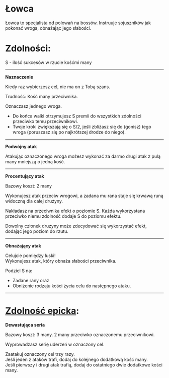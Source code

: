 # Łowca

Łowca to specjalista od polowań na bossów. Instruuje sojuszników jak pokonać wroga, obnażając jego słabości.

<!-- <img src="imgs/lowca.png" width="400"> -->

# Zdolności:

S - ilość sukcesów w rzucie kośćmi many

___

**Naznaczenie**

Kiedy raz wybierzesz cel, nie ma on z Tobą szans.

Trudność: Kość many przeciwnika.

Oznaczasz jednego wroga. 
* Do końca walki otrzymujesz S premii do wszystkich zdolności przeciwko temu przeciwnikowi.
* Twoje kroki zwiększają się o S/2, jeśli zbliżasz się do (gonisz) tego wroga (poruszasz się po najkrótszej drodze do niego).

___
**Podwójny atak**

Atakując oznaczonego wroga możesz wykonać za darmo drugi atak z pulą many mniejszą o jedną kość.
___

**Procentujący atak**

Bazowy koszt: 2 many

Wykonujesz atak przeciw wrogowi, a zadana mu rana staje się krwawą runą widoczną dla całej drużyny. 

Nakładasz na przeciwnika efekt o poziomie S.
Każda wykorzystana przeciwko niemu zdolność dodaje S do poziomu efektu.

Dowolny członek drużyny może zdecydować się wykorzystać efekt, dodając jego poziom do rzutu.
___
**Obnażający atak**

Celujcie pomiędzy łuski!\
Wykonujesz atak, który obnaża słabości przeciwnika. 

Podziel S na:
* Zadane rany oraz
* Obniżenie rodzaju kości życia celu do następnego ataku.

___
# [Zdolność epicka](/docs/zdolnosc-epicka.md):

**Dewastująca seria**

Bazowy koszt: 3 many. 2 many przeciwko oznaczonemu przeciwnikowi.

Wyprowadzasz serię uderzeń w oznaczony cel.

Zaatakuj oznaczony cel trzy razy.\
Jeśli jeden z ataków trafi, dodaj do kolejnego dodatkową kość many.\
Jeśli pierwszy i drugi atak trafią, dodaj do ostatniego dwie dodatkowe kości many.
